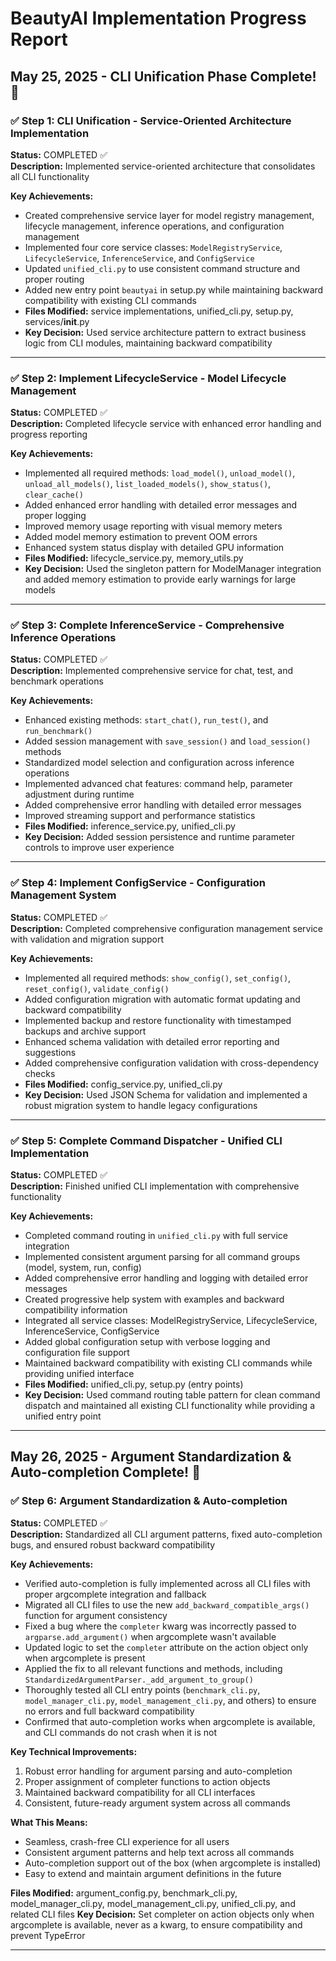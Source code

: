 
# BeautyAI Implementation Progress Report


## May 25, 2025 - CLI Unification Phase Complete! 🎉

### ✅ Step 1: CLI Unification - Service-Oriented Architecture Implementation
**Status:** COMPLETED ✅  
**Description:** Implemented service-oriented architecture that consolidates all CLI functionality

**Key Achievements:**
- Created comprehensive service layer for model registry management, lifecycle management, inference operations, and configuration management
- Implemented four core service classes: `ModelRegistryService`, `LifecycleService`, `InferenceService`, and `ConfigService`
- Updated `unified_cli.py` to use consistent command structure and proper routing
- Added new entry point `beautyai` in setup.py while maintaining backward compatibility with existing CLI commands
- **Files Modified:** service implementations, unified_cli.py, setup.py, services/__init__.py
- **Key Decision:** Used service architecture pattern to extract business logic from CLI modules, maintaining backward compatibility

---

### ✅ Step 2: Implement LifecycleService - Model Lifecycle Management
**Status:** COMPLETED ✅  
**Description:** Completed lifecycle service with enhanced error handling and progress reporting

**Key Achievements:**
- Implemented all required methods: `load_model()`, `unload_model()`, `unload_all_models()`, `list_loaded_models()`, `show_status()`, `clear_cache()`
- Added enhanced error handling with detailed error messages and proper logging
- Improved memory usage reporting with visual memory meters
- Added model memory estimation to prevent OOM errors
- Enhanced system status display with detailed GPU information
- **Files Modified:** lifecycle_service.py, memory_utils.py
- **Key Decision:** Used the singleton pattern for ModelManager integration and added memory estimation to provide early warnings for large models

---

### ✅ Step 3: Complete InferenceService - Comprehensive Inference Operations
**Status:** COMPLETED ✅  
**Description:** Implemented comprehensive service for chat, test, and benchmark operations

**Key Achievements:**
- Enhanced existing methods: `start_chat()`, `run_test()`, and `run_benchmark()`
- Added session management with `save_session()` and `load_session()` methods
- Standardized model selection and configuration across inference operations
- Implemented advanced chat features: command help, parameter adjustment during runtime
- Added comprehensive error handling with detailed error messages
- Improved streaming support and performance statistics
- **Files Modified:** inference_service.py, unified_cli.py
- **Key Decision:** Added session persistence and runtime parameter controls to improve user experience

---

### ✅ Step 4: Implement ConfigService - Configuration Management System
**Status:** COMPLETED ✅  
**Description:** Completed comprehensive configuration management service with validation and migration support

**Key Achievements:**
- Implemented all required methods: `show_config()`, `set_config()`, `reset_config()`, `validate_config()`
- Added configuration migration with automatic format updating and backward compatibility
- Implemented backup and restore functionality with timestamped backups and archive support
- Enhanced schema validation with detailed error reporting and suggestions
- Added comprehensive configuration validation with cross-dependency checks
- **Files Modified:** config_service.py, unified_cli.py
- **Key Decision:** Used JSON Schema for validation and implemented a robust migration system to handle legacy configurations

---

### ✅ Step 5: Complete Command Dispatcher - Unified CLI Implementation
**Status:** COMPLETED ✅  
**Description:** Finished unified CLI implementation with comprehensive functionality

**Key Achievements:**
- Completed command routing in `unified_cli.py` with full service integration
- Implemented consistent argument parsing for all command groups (model, system, run, config)
- Added comprehensive error handling and logging with detailed error messages
- Created progressive help system with examples and backward compatibility information
- Integrated all service classes: ModelRegistryService, LifecycleService, InferenceService, ConfigService
- Added global configuration setup with verbose logging and configuration file support
- Maintained backward compatibility with existing CLI commands while providing unified interface
- **Files Modified:** unified_cli.py, setup.py (entry points)
- **Key Decision:** Used command routing table pattern for clean command dispatch and maintained all existing CLI functionality while providing a unified entry point

---


## May 26, 2025 - Argument Standardization & Auto-completion Complete! 🎉

### ✅ Step 6: Argument Standardization & Auto-completion
**Status:** COMPLETED ✅  
**Description:** Standardized all CLI argument patterns, fixed auto-completion bugs, and ensured robust backward compatibility

**Key Achievements:**
- Verified auto-completion is fully implemented across all CLI files with proper argcomplete integration and fallback
- Migrated all CLI files to use the new `add_backward_compatible_args()` function for argument consistency
- Fixed a bug where the `completer` kwarg was incorrectly passed to `argparse.add_argument()` when argcomplete wasn't available
- Updated logic to set the `completer` attribute on the action object only when argcomplete is present
- Applied the fix to all relevant functions and methods, including `StandardizedArgumentParser._add_argument_to_group()`
- Thoroughly tested all CLI entry points (`benchmark_cli.py`, `model_manager_cli.py`, `model_management_cli.py`, and others) to ensure no errors and full backward compatibility
- Confirmed that auto-completion works when argcomplete is available, and CLI commands do not crash when it is not

**Key Technical Improvements:**
1. Robust error handling for argument parsing and auto-completion
2. Proper assignment of completer functions to action objects
3. Maintained backward compatibility for all CLI interfaces
4. Consistent, future-ready argument system across all commands

**What This Means:**
- Seamless, crash-free CLI experience for all users
- Consistent argument patterns and help text across all commands
- Auto-completion support out of the box (when argcomplete is installed)
- Easy to extend and maintain argument definitions in the future

**Files Modified:** argument_config.py, benchmark_cli.py, model_manager_cli.py, model_management_cli.py, unified_cli.py, and related CLI files
**Key Decision:** Set completer on action objects only when argcomplete is available, never as a kwarg, to ensure compatibility and prevent TypeError

---

